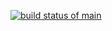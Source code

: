 [![build status of main](https://app.travis-ci.org/estowe/hw01_testing_triangle_classification.svg?branch=main)](https://travis-ci.org/estowe/hw01_testing_triangle_classification)
